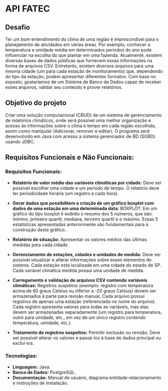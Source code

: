 # API FATEC

## Desafio

Ter um bom entendimento do clima de uma região é imprescindível para o planejamento de atividades em várias áreas. Por exemplo, conhecer a temperatura e umidade média em determinados períodos do ano pode influenciar na escolha do que plantar em uma fazenda. Atualmente, existem diversas bases de dados públicas que fornecem essas informações na forma de arquivos CSV. Entretanto, existem diversos arquivos para uma mesma cidade (um para cada estação de monitoramento) que, dependendo do tipo da estação, podem apresentar diferentes formatos. Com base no exposto, gostaríamos de um Sistema de Banco de Dados capaz de receber esses arquivos, validar seu conteúdo e prover relatórios.

## Objetivo do projeto

Criar uma solução computacional (CRUD) de um sistema de gerenciamento de relatórios climáticos, onde será possível uma melhor organização e acesso às informações sobre o clima e tempo em cada região escolhida, assim como manipular (Adicionar, remover e editar). O programa será desenvolvido em Java com acesso a sistema gerenciador de BD (SGBD) usando JDBC.

## Requisitos Funcionais e Não Funcionais:

### Requisitos Funcionais:

- **Relatório de valor médio das variáveis climáticas por cidade:** Deve ser possível escolher uma cidade e um período de tempo. O relatório deve ter periodicidade horária (um registro a cada hora).

- **Gerar dados que possibilitem a criação de um gráfico boxplot com dados de uma estação em uma determinada data:** BOXPLOT: Em um gráfico do tipo boxplot é exibido o resumo dos 5 números, que são: mínimo, primeiro quartil, mediana, terceiro quartil e o máximo. Essas 5 estatísticas apresentadas anteriormente são fundamentais para a construção deste gráfico.

- **Relatório de situação:** Apresentar os valores médios das últimas medidas para cada cidade.

- **Gerenciamento de estações, cidades e unidades de medida:** Deve ser possível visualizar e alterar informações sobre esses elementos do sistema. Cada estação está localizada em uma cidade do estado de SP. Cada variável climática medida possui uma unidade de medida.

- **Carregamento e validação de arquivos CSV contendo variáveis climáticas:** Registros suspeitos (exemplo: registro com temperatura acima de 60 graus Celsius ou inferior a -20 graus Celsius) devem ser armazenados à parte para revisão manual. Cada arquivo possui registros de apenas uma estação (referenciada no nome do arquivo). Cada registro apresenta valores para todas as variáveis, mas elas devem ser armazenadas separadamente (um registro para temperatura, outro para umidade, etc., em vez de um único registro contendo temperatura, umidade, etc.).

- **Tratamento de registros suspeitos:** Permitir exclusão ou revisão. Deve ser possível alterar os valores e passá-los à base de dados principal ou excluí-los.

### Tecnologias:

- **Linguagem:** Java.
- **Banco de Dados:** PostgreSQL.
- **Documentação:** Manual de usuário, diagrama entidade-relacionamento e instruções de instalação.
